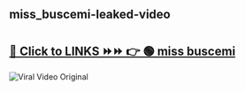 
 ## miss_buscemi-leaked-video 

# <h2><a href="https://clipsfans.com/miss_buscemi&ref=git">🔗 Click to LINKS ⏩⏩ 👉 🟢 miss buscemi </a></h2>

<a href="https://clipsfans.com/miss_buscemi&ref=git" rel="nofollow" data-target="animated-image.originalLink"><img src="https://i.ibb.co.com/xMMVF88/686577567.gif" alt="Viral Video Original" style="max-width: 100%; display: inline-block;" data-target="animated-image.originalImage"></a>
